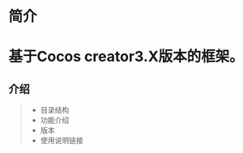 # 简介 
基于Cocos creator3.X版本的框架。
=======================================  

## 介绍
> + 目录结构
> + 功能介绍
> + 版本
> + 使用说明链接
